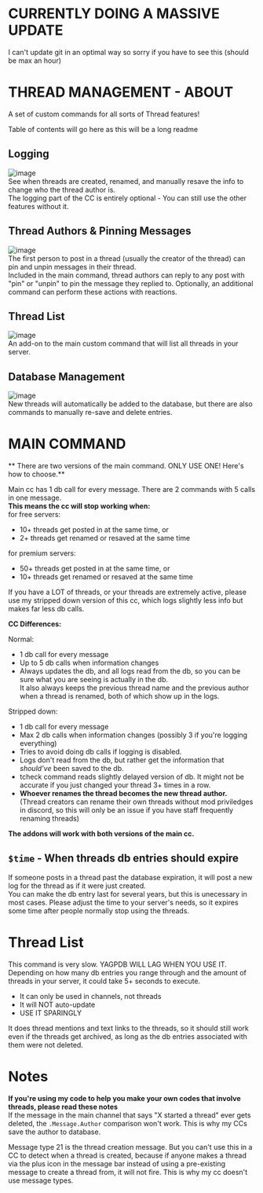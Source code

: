 # CURRENTLY DOING A MASSIVE UPDATE
I can't update git in an optimal way so sorry if you have to see this (should be max an hour)




# THREAD MANAGEMENT - ABOUT 
A set of custom commands for all sorts of Thread features!

Table of contents will go here as this will be a long readme

## Logging
![image](https://user-images.githubusercontent.com/20410737/181127576-629fedd2-bbbd-4cea-9557-281c96e0f3c0.png)      
See when threads are created, renamed, and manually resave the info to change who the thread author is.      
The logging part of the CC is entirely optional - You can still use the other features without it.

## Thread Authors & Pinning Messages
![image](https://user-images.githubusercontent.com/20410737/181127916-5cd2e538-8a4b-467e-8c85-c9368a2e7b62.png)      
The first person to post in a thread (usually the creator of the thread) can pin and unpin messages in their thread.      
Included in the main command, thread authors can reply to any post with "pin" or "unpin" to pin the message they replied to.
Optionally, an additional command can perform these actions with reactions.

## Thread List     
![image](https://user-images.githubusercontent.com/20410737/181121356-8bdb0456-798a-47e8-be3b-acc26dc2635b.png)      
An add-on to the main custom command that will list all threads in your server.

## Database Management
![image](https://user-images.githubusercontent.com/20410737/181128287-fc0aab36-1158-446d-9c33-f69be6f46944.png)     
New threads will automatically be added to the database, but there are also commands to manually re-save and delete entries.


# MAIN COMMAND
** There are two versions of the main command. ONLY USE ONE! Here's how to choose.**

Main cc has 1 db call for every message. There are 2 commands with 5 calls in one message.     
**This means the cc will stop working when:**      
for free servers:      
- 10+ threads get posted in at the same time, or      
-  2+ threads get renamed or resaved at the same time

for premium servers:      
- 50+ threads get posted in at the same time, or      
- 10+ threads get renamed or resaved at the same time

If you have a LOT of threads, or your threads are extremely active, please use my stripped down version of this cc, which logs slightly less info but makes far less db calls.

**CC Differences:**

Normal:       
- 1 db call for every message      
- Up to 5 db calls when information changes      
- Always updates the db, and all logs read from the db, so you can be sure what you are seeing is actually in the db.      
It also always keeps the previous thread name and the previous author when a thread is renamed, both of which show up in the logs.

Stripped down:     
- 1 db call for every message      
- Max 2 db calls when information changes (possibly 3 if you're logging everything)      
- Tries to avoid doing db calls if logging is disabled.      
- Logs don't read from the db, but rather get the information that *should've* been saved to the db.     
- tcheck command reads slightly delayed version of db. It might not be accurate if you just changed your thread 3+ times in a row.       
- **Whoever renames the thread becomes the new thread author.**        
(Thread creators can rename their own threads without mod priviledges in discord, so this will only be an issue if you have staff frequently renaming threads)

**The addons will work with both versions of the main cc.**

## `$time` - When threads db entries should expire
If someone posts in a thread past the database expiration, it will post a new log for the thread as if it were just created.        
You can make the db entry last for several years, but this is unecessary in most cases. Please adjust the time to your server's needs, so it expires some time after people normally stop using the threads.


# Thread List
This command is very slow. YAGPDB WILL LAG WHEN YOU USE IT.      
Depending on how many db entries you range through and the amount of threads in your server, it could take 5+ seconds to execute. 

- It can only be used in channels, not threads
- It will NOT auto-update
- USE IT SPARINGLY

It does thread mentions and text links to the threads, so it should still work even if the threads get archived, as long as the db entries associated with them were not deleted.




# Notes
**If you're using my code to help you make your own codes that involve threads, please read these notes**      
If the message in the main channel that says "X started a thread" ever gets deleted, the `.Message.Author` comparison won't work. This is why my CCs save the author to database.

Message type 21 is the thread creation message. But you can't use this in a CC to detect when a thread is created, because if anyone makes a thread via the plus icon in the message bar instead of using a pre-existing message to create a thread from, it will not fire. This is why my cc doesn't use message types.
